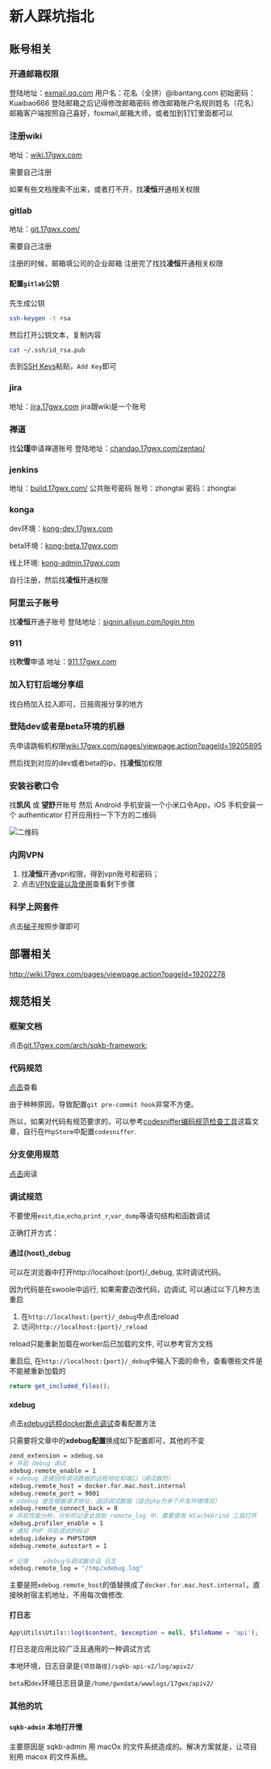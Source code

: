 # 新人踩坑指北
## 账号相关
### 开通邮箱权限
登陆地址：[exmail.qq.com](https://exmail.qq.com)
用户名：花名（全拼）@ibantang.com
初始密码：Kuaibao666
登陆邮箱之后记得修改邮箱密码
修改邮箱账户名规则姓名（花名）
邮箱客户端按照自己喜好，foxmail,邮箱大师，或者加到钉钉里面都可以

### 注册wiki
地址：[wiki.17gwx.com](http://wiki.17gwx.com)

需要自己注册

如果有些文档搜索不出来，或者打不开，找**凌恒**开通相关权限

### gitlab
地址：[git.17gwx.com/](http://git.17gwx.com/)

需要自己注册

注册的时候，邮箱填公司的企业邮箱
注册完了找找**凌恒**开通相关权限

#### 配置`gitlab`公钥
先生成公钥
``` bash
ssh-keygen -t rsa
```

然后打开公钥文本，复制内容
``` bash
cat ~/.ssh/id_rsa.pub
```

去到[SSH Keys](http://git.17gwx.com/profile/keys)粘贴，`Add Key`即可

### jira
地址：[jira.17gwx.com](http://jira.17gwx.com)
jira跟wiki是一个账号

### 禅道
找**公瑾**申请禅道账号
登陆地址：[chandao.17gwx.com/zentao/](http://chandao.17gwx.com/zentao/)

### jenkins
地址：[build.17gwx.com/](http://build.17gwx.com/)
公共账号密码
账号：zhongtai
密码：zhongtai

### konga
dev环境：[kong-dev.17gwx.com](http://kong-dev.17gwx.com)

beta环境：[kong-beta.17gwx.com](http://kong-beta.17gwx.com)

线上环境: [kong-admin.17gwx.com](http://kong-admin.17gwx.com)

自行注册，然后找**凌恒**开通权限

### 阿里云子账号
找**凌恒**开通子账号
登陆地址：[signin.aliyun.com/login.htm](https://signin.aliyun.com/login.htm)

### 911
找**吹雪**申请
地址：[911.17gwx.com](http://911.17gwx.com)

### 加入钉钉后端分享组
找白杨加入拉入即可，日报周报分享的地方

### 登陆dev或者是beta环境的机器
先申请跳板机权限[wiki.17gwx.com/pages/viewpage.action?pageId=19205895](http://wiki.17gwx.com/pages/viewpage.action?pageId=19205895)

然后找到对应的dev或者beta的ip，找**凌恒**加权限

### 安装谷歌口令
找**凯风** 或 **望舒**开账号
然后 Android 手机安装一个小米口令App，iOS 手机安装一个 authenticator
打开应用扫一下下方的二维码

![二维码](http://wiki.17gwx.com/download/thumbnails/16646415/kouling.png?version=1&modificationDate=1535795839539&api=v2)

### 内网VPN
1. 找**凌恒**开通vpn权限，得到vpn账号和密码；
2. 点击[VPN安装以及使用](http://wiki.17gwx.com/pages/viewpage.action?pageId=19202656)查看剩下步骤

### 科学上网套件
点击[梯子](http://wiki.17gwx.com/pages/viewpage.action?pageId=13275027)按照步骤即可

## 部署相关
http://wiki.17gwx.com/pages/viewpage.action?pageId=19202278

## 规范相关

### 框架文档
点击[git.17gwx.com/arch/sqkb-framework](http://git.17gwx.com/arch/sqkb-framework);

### 代码规范
[点击](http://wiki.17gwx.com/pages/viewpage.action?pageId=9765157)查看

由于种种原因，导致配置`git pre-commit hook`非常不方便。

所以，如果对代码有规范要求的，可以参考[codesniffer编码规范检查工具](http://wiki.17gwx.com/pages/viewpage.action?pageId=34013446)这篇文章，自行在`PhpStorm`中配置`codesniffer`.

### 分支使用规范
[点击](http://wiki.17gwx.com/pages/viewpage.action?pageId=19205706)阅读

### 调试规范
不要使用`exit`,`die`,`echo`,`print_r`,`var_dump`等语句结构和函数调试

正确打开方式：
#### 通过{host}_debug
可以在浏览器中打开http://localhost:{port}/_debug, 实时调试代码。

因为代码是在swoole中运行, 如果需要边改代码，边调试, 可以通过以下几种方法重启

1. 在`http://localhost:{port}/_debug`中点击reload
2. 访问`http://localhost:{port}/_reload`
 
reload只能重新加载在worker后已加载的文件, 可以参考官方文档

重启后, 在`http://localhost:{port}/_debug`中输入下面的命令，查看哪些文件是不能被重新加载的

```php 
return get_included_files();
```

#### xdebug
点击[xdebug远程docker断点调试](http://wiki.17gwx.com/pages/viewpage.action?pageId=24088853)查看配置方法

只需要将文章中的**xdebug配置**换成如下配置即可，其他的不变

```bash
zend_extension = xdebug.so
# 开启 debug 调试
xdebug.remote_enable = 1
# xdebug 连接回传调试数据的远程地址和端口（调试器的）
xdebug.remote_host = docker.for.mac.host.internal
xdebug.remote_port = 9001
# xdebug 是否根据请求地址，返回调试数据（适合php为多个开发环境情况）
xdebug.remote_connect_back = 0
# 开启性能分析，分析的记录会放到 remote_log 中，需要使用 KCacheGrind 工具打开
xdebug.profiler_enable = 1
# 通知 PHP 开启调试的标识
xdebug.idekey = PHPSTORM
xdebug.remote_autostart = 1
 
# 记录    xdebug与调试器会话 日志
xdebug.remote_log = "/tmp/xdebug.log"
```

主要是把`xdebug.remote_host`的值替换成了`docker.for.mac.host.internal`，直接映射宿主机地址，不用每次做修改.

#### 打日志
```php
App\Utils\Utils::log($content, $exception = null, $fileName = 'api');
```
打日志是应用比较广泛且通用的一种调试方式

本地环境，日志目录是`{项目路径}/sqkb-api-v2/log/apiv2/`

`beta`和`dev`环境日志目录是`/home/gwxdata/wwwlogs/17gwx/apiv2/`


### 其他的坑

#### `sqkb-admin` 本地打开慢 
主要原因是 sqkb-admin 用 macOx 的文件系统造成的。解决方案就是，让项目别用 macox 的文件系统。

